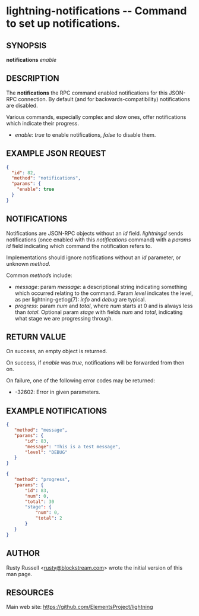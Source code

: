 lightning-notifications -- Command to set up notifications.
=========================================

SYNOPSIS
--------

**notifications** *enable*

DESCRIPTION
-----------

The **notifications** the RPC command enabled notifications for this JSON-RPC
connection.  By default (and for backwards-compatibility) notifications are
disabled.

Various commands, especially complex and slow ones, offer
notifications which indicate their progress.

- *enable*: *true* to enable notifications, *false* to disable them.

EXAMPLE JSON REQUEST
--------------------
```json
{
  "id": 82,
  "method": "notifications",
  "params": {
    "enable": true
  }
}
```

NOTIFICATIONS
-------------

Notifications are JSON-RPC objects without an *id* field.  *lightningd* sends
notifications (once enabled with this *notifications* command) with a *params*
*id* field indicating which command the notification refers to.

Implementations should ignore notifications without an *id* parameter, or
unknown *method*.

Common *method*s include:

- *message*: param *message*: a descriptional string indicating something
  which occurred relating to the command. Param *level* indicates the level,
  as per lightning-getlog(7): *info* and *debug* are typical.
- *progress*: param *num* and *total*, where *num* starts at 0 and is always
  less than *total*. Optional param *stage* with fields *num* and *total*,
  indicating what stage we are progressing through.

RETURN VALUE
------------

[comment]: # (GENERATE-FROM-SCHEMA-START)
On success, an empty object is returned.

[comment]: # (GENERATE-FROM-SCHEMA-END)

On success, if *enable* was *true*, notifications will be forwarded
from then on.

On failure, one of the following error codes may be returned:

- -32602: Error in given parameters.

EXAMPLE NOTIFICATIONS
---------------------

```json
{
   "method": "message",
   "params": {
       "id": 83,
       "message": "This is a test message",
       "level": "DEBUG"
   }
}
```

```json
{
   "method": "progress",
   "params": {
       "id": 83,
       "num": 0,
       "total": 30
       "stage": {
           "num": 0,
           "total": 2
       }
   }
}
```

AUTHOR
------

Rusty Russell <<rusty@blockstream.com>> wrote the initial version of this man page.

RESOURCES
---------

Main web site: <https://github.com/ElementsProject/lightning>

[comment]: # ( SHA256STAMP:b0793c2fa864b0ce3bc6f1618135f28ac551dfd1b8a0127caac73fd948e62d9d)
